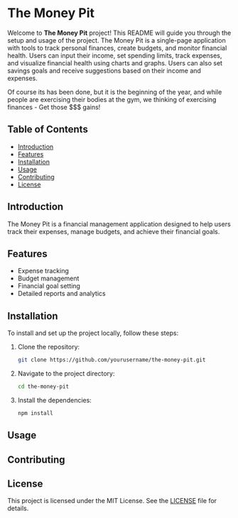 # The Money Pit

Welcome to **The Money Pit** project! This README will guide you through the setup and usage of the project. The Money Pit is a single-page application with tools to track personal finances, create budgets, and monitor financial health. Users can input their income, set spending limits, track expenses, and visualize financial health using charts and graphs. Users can also set savings goals and receive suggestions based on their income and expenses.

Of course its has been done, but it is the beginning of the year, and while people are exercising their bodies at the gym, we thinking of exercising finances - Get those $$$ gains!

## Table of Contents

- [Introduction](#introduction)
- [Features](#features)
- [Installation](#installation)
- [Usage](#usage)
- [Contributing](#contributing)
- [License](#license)

## Introduction

The Money Pit is a financial management application designed to help users track their expenses, manage budgets, and achieve their financial goals.

## Features

- Expense tracking
- Budget management
- Financial goal setting
- Detailed reports and analytics

## Installation

To install and set up the project locally, follow these steps:

1. Clone the repository:
    ```bash
    git clone https://github.com/yourusername/the-money-pit.git
    ```
2. Navigate to the project directory:
    ```bash
    cd the-money-pit
    ```
3. Install the dependencies:
    ```bash
    npm install
    ```

## Usage


## Contributing


## License

This project is licensed under the MIT License. See the [LICENSE](LICENSE) file for details.